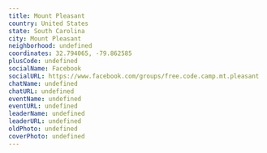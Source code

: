 ```yaml
---
title: Mount Pleasant
country: United States
state: South Carolina
city: Mount Pleasant
neighborhood: undefined
coordinates: 32.794065, -79.862585
plusCode: undefined
socialName: Facebook
socialURL: https://www.facebook.com/groups/free.code.camp.mt.pleasant
chatName: undefined
chatURL: undefined
eventName: undefined
eventURL: undefined
leaderName: undefined
leaderURL: undefined
oldPhoto: undefined
coverPhoto: undefined
---
```

